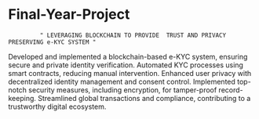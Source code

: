 # Final-Year-Project

             " LEVERAGING BLOCKCHAIN TO PROVIDE  TRUST AND PRIVACY PRESERVING e-KYC SYSTEM "

             
Developed and implemented a blockchain-based e-KYC system, ensuring secure and private identity verification. Automated KYC processes using smart contracts, reducing manual intervention. Enhanced user privacy with decentralized identity management and consent control. Implemented top-notch security measures, including encryption, for tamper-proof record-keeping. Streamlined global transactions and compliance, contributing to a trustworthy digital ecosystem.
